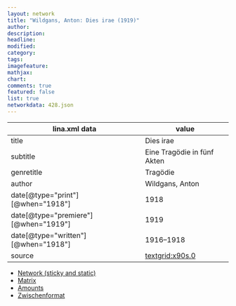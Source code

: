 ```yaml
---
layout: network
title: "Wildgans, Anton: Dies irae (1919)"
author:
description:
headline:
modified:
category:
tags:
imagefeature: 
mathjax: 
chart: 
comments: true
featured: false
list: true
networkdata: 428.json
---
```

lina.xml data  | value
------------- | -------------
title|Dies irae
subtitle|Eine Tragödie in fünf Akten
genretitle|Tragödie
author|Wildgans, Anton
date[@type="print"][@when="1918"]|1918
date[@type="premiere"][@when="1919"]|1919
date[@type="written"][@when="1918"]|1916–1918
source|[textgrid:x90s.0](https://textgridlab.org/1.0/tgcrud-public/rest/textgrid:x90s.0/data)



* [Network (sticky and static)](/linas/network428)
* [Matrix](/linas/matrix428)
* [Amounts](/linas/amount428)
* [Zwischenformat](/linas/lina428 )
